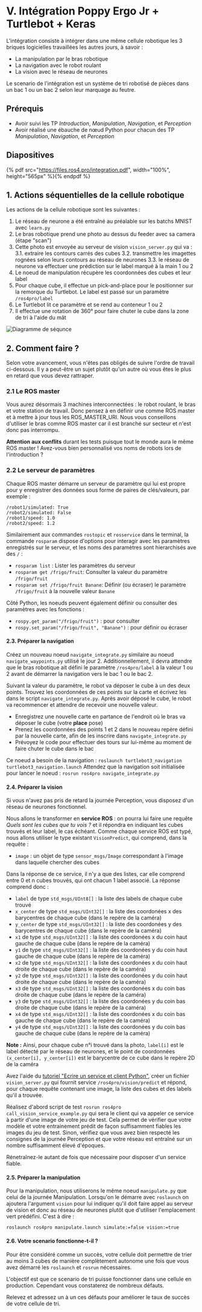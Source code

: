 # V. Intégration Poppy Ergo Jr + Turtlebot + Keras

L'intégration consiste à intégrer dans une même cellule robotique les 3 briques logicielles travaillées les autres jours, à savoir :
* La manipulation par le bras robotique
* La navigation avec le robot roulant
* La vision avec le réseau de neurones

Le scenario de l'intégration est un système de tri robotisé de pièces dans un bac 1 ou un bac 2 selon leur marquage au feutre.

## Prérequis

* Avoir suivi les TP *Introduction*, *Manipulation*, *Navigation*, et *Perception* 
* Avoir réalisé une ébauche de nœud Python pour chacun des TP *Manipulation*, *Navigation*, et *Perception*

## Diapositives

{% pdf src="https://files.ros4.pro/integration.pdf", width="100%", height="565px" %}{% endpdf %}

## 1. Actions séquentielles de la cellule robotique

Les actions de la cellule robotique sont les suivantes :

1. Le réseau de neurone a été entraîné au préalable sur les batchs MNIST avec `learn.py`
2. Le bras robotique prend une photo au dessus du feeder avec sa camera (étape "scan")
3. Cette photo est envoyée au serveur de vision `vision_server.py` qui va :
  3.1. extraire les contours carrés des cubes
  3.2. transmettre les imagettes rognées selon leurs contours au réseau de neurones
  3.3. le réseau de neurone va effectuer une prédiction sur le label marqué à la main 1 ou 2
4. Le noeud de manipulation récupère les coordonnées des cubes et leur label
5. Pour chaque cube, il effectue un pick-and-place pour le positionner sur la remorque du Turtlebot. Le label est passé sur un paramètre `/ros4pro/label`
6. Le Turtlebot lit ce paramètre et se rend au conteneur 1 ou 2
7. Il effectue une rotation de 360° pour faire chuter le cube dans la zone de tri à l'aide du mât

![Diagramme de séqunce](../../img/UML_integration.png)

## 2. Comment faire ?
Selon votre avancement, vous n'êtes pas obligés de suivre l'ordre de travail ci-dessous. Il y a peut-être un sujet plutôt qu'un autre où vous êtes le plus en retard que vous devez rattraper.

### 2.1 Le ROS master
Vous aurez désormais 3 machines interconnectées : le robot roulant, le bras et votre station de travail. Donc pensez à en définir une comme ROS master et à mettre à jour tous les ROS_MASTER_URI. Nous vous conseillons d'utiliser le bras comme ROS master car il est branché sur secteur et n'est donc pas interrompu.

**Attention aux conflits** durant les tests puisque tout le monde aura le même ROS master ! Avez-vous bien personnalisé vos noms de robots lors de l'introduction ? 

### 2.2 Le serveur de paramètres
Chaque ROS master démarre un serveur de paramètre qui lui est propre pour y enregistrer des données sous forme de paires de clés/valeurs, par exemple :
```
/robot1/simulated: True
/robot2/simulated: False
/robot1/speed: 1.0
/robot2/speed: 1.2
```
Similairement aux commandes `rostopic` et `rosservice` dans le terminal, la commande `rosparam` dispose d'options pour interagir avec les paramètres enregistrés sur le serveur, et les noms des paramètres sont hierarchisés ave des `/` :
* `rosparam list` : Lister les paramètres du serveur
* `rosparam get /frigo/fruit`: Consulter la valeur du paramètre `/frigo/fruit`
* `rosparam set /frigo/fruit Banane`: Définir (ou écraser) le paramètre `/frigo/fruit` à la nouvelle valeur `Banane`

Côté Python, les noeuds peuvent également définir ou consulter des paramètres avec les fonctions :
* `rospy.get_param("/frigo/fruit")` : pour consulter
* `rospy.set_param("/frigo/fruit", "Banane")` : pour définir ou écraser

#### 2.3. Préparer la navigation
Créez un nouveau noeud `navigate_integrate.py` similaire au noeud `navigate_waypoints.py` utilisé le jour 2. Additionnellement, il devra attendre que le bras robotique ait défini le paramètre `/ros4pro/label` à la valeur 1 ou 2 avant de démarrer la navigation vers le bac 1 ou le bac 2.

Suivant la valeur du paramètre, le robot va déposer le cube à un des deux points. Trouvez les coordonnées de ces points sur la carte et écrivez les dans le script `navigate_integrate.py`. Après avoir déposé le cube, le robot va recommencer et attendre de recevoir une nouvelle valeur.

* Enregistrez une nouvelle carte en partance de l'endroit où le bras va déposer le cube (votre **place** pose)
* Prenez les coordonnées des points 1 et 2 dans le nouveau repère défini par la nouvelle carte, afin de les inscrire dans `navigate_integrate.py` 
* Prévoyez le code pour effectuer des tours sur lui-même au moment de faire chuter le cube dans le  bac

Ce noeud a besoin de la navigation : `roslaunch turtlebot3_navigation turtlebot3_navigation.launch`
Attendez que la navigation soit initialisée pour lancer le noeud : `rosrun ros4pro navigate_integrate.py`


#### 2.4. Préparer la vision
Si vous n'avez pas pris de retard la journée Perception, vous disposez d'un réseau de neurones fonctionnel.

Nous allons le transformer en **service ROS** : on pourra lui faire une requête *Quels sont les cubes que tu vois ?* et il répondra en indiquant les cubes trouvés et leur label, le cas échéant. Comme chaque service ROS est typé, nous allons utiliser le type existant `VisionPredict`, qui comprend, dans la requête :

* `image` : un objet de type `sensor_msgs/Image` correspondant à l'image dans laquelle chercher des cubes 

Dans la réponse de ce service, il n'y a que des listes, car elle comprend entre 0 et n cubes trouvés, qui ont chacun 1 label associé. La réponse comprend donc :

* `label` de type `std_msgs/UInt8[]` : la liste des labels de chaque cube trouvé
* `x_center` de type `std_msgs/UInt32[]` : la liste des coordonées x des barycentres de chaque cube (dans le repère de la caméra)
* `y_center` de type `std_msgs/UInt32[]` : la liste des coordonées y des barycentres de chaque cube (dans le repère de la caméra)
* `x1` de type `std_msgs/UInt32[]` : la liste des coordonées x du coin haut gauche de chaque cube (dans le repère de la caméra)
* `y1` de type `std_msgs/UInt32[]` : la liste des coordonées y du coin haut gauche de chaque cube (dans le repère de la caméra)
* `x2` de type `std_msgs/UInt32[]` : la liste des coordonées x du coin haut droite de chaque cube (dans le repère de la caméra)
* `y2` de type `std_msgs/UInt32[]` : la liste des coordonées y du coin haut droite de chaque cube (dans le repère de la caméra)
* `x3` de type `std_msgs/UInt32[]` : la liste des coordonées x du coin bas droite de chaque cube (dans le repère de la caméra)
* `y3` de type `std_msgs/UInt32[]` : la liste des coordonées y du coin bas droite de chaque cube (dans le repère de la caméra)
* `x4` de type `std_msgs/UInt32[]` : la liste des coordonées x du coin bas gauche de chaque cube (dans le repère de la caméra)
* `y4` de type `std_msgs/UInt32[]` : la liste des coordonées y du coin bas gauche de chaque cube (dans le repère de la caméra)

**Note :** Ainsi, pour chaque cube n°i trouvé dans la photo, `label[i]` est le label détecté par le réseau de neurones, et le point de coordonnées `(x_center[i], y_center[i])` est le barycentre de ce cube dans le repère 2D de la caméra  

Avez l'aide du [tutoriel "Ecrire un service et client Python"](http://wiki.ros.org/ROS/Tutorials/WritingServiceClient%28python%29), créer un fichier `vision_server.py` qui fournit service `/ros4pro/vision/predict` et répond, pour chaque requête contenant une image, la liste des cubes et des labels qu'il a trouvée.

Réalisez d'abord script de test `rosrun ros4pro call_vision_service_example.py` qui sera le client qui va appeler ce service à partir d'une image de votre jeu de test. Cela permet de vérifier que votre modèle et votre entrainement prédit de façon suffisamment fiables les images du jeu de test. Sinon, vérifiez que vous avez bien respecté les consignes de la journée Perception et que votre réseau est entraîné sur un nombre suffisamment élevé d'époques.

Rénetraînez-le autant de fois que nécessaire pour disposer d'un service fiable.
 
#### 2.5. Préparer la manipulation
Pour la manipulation, nous utiliserons le même noeud `manipulate.py` que celui de la journée Manipulation. Lorsqu'on le démarre avec `roslaunch` on ajoutera l'argument `vision` pour lui indiquer qu'il doit faire appel au serveur de vision et donc au réseau de neurones plutôt que d'utiliser l'emplacement vert prédéfini. C'est à dire :
```
roslaunch ros4pro manipulate.launch simulate:=false vision:=true
```

#### 2.6. Votre scenario fonctionne-t-il ?
Pour être considéré comme un succès, votre cellule doit permettre de trier au moins 3 cubes de manière complètement autonome une fois que vous avez démarré les `roslaunch` et `rosrun` nécessaires.

L'objectif est que ce scenario de tri puisse fonctionner dans une cellule en production. Cependant vous constaterez de nombreux défauts.

Relevez et adressez un à un ces défauts pour améliorer le taux de succès de votre cellule de tri.
